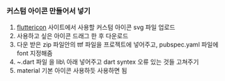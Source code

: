 ### 커스텀 아이콘 만들어서 넣기
1. [fluttericon](https://www.fluttericon.com/) 사이트에서 사용할 커스텀 아이콘 svg 파일 업로드
2. 사용하고 싶은 아이콘 드래그 한 후 다운로드
3. 다운 받은 zip 파일안의 ttf 파일을 프로젝트에 넣어주고, pubspec.yaml 파일에 font 지정해줌
4. ~.dart 파일 을 lib\ 아래 넣어주고 dart syntex 오류 있는 것들 고쳐주기
5. material 기본 아이콘 사용하듯 사용하면 됨